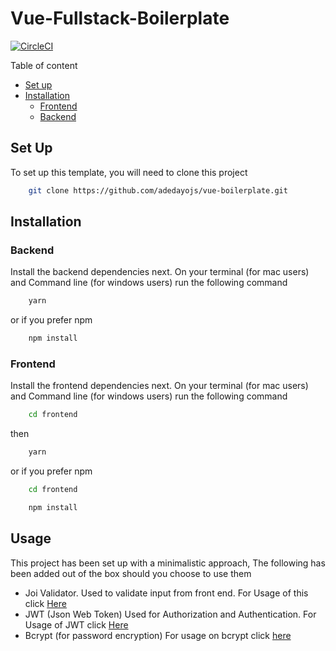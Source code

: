 # Vue-Fullstack-Boilerplate
[![CircleCI](https://circleci.com/gh/adedayojs/vue-boilerplate.svg?style=svg)](https://circleci.com/gh/adedayojs/vue-boilerplate)

Table of content
- [Set up](#setup)
- [Installation](#installation)
    - [Frontend](#frontend)
    - [Backend](#backend)

## Set Up
To set up this template, you will need to clone this project 
```sh
    git clone https://github.com/adedayojs/vue-boilerplate.git
```

##  Installation

### Backend
Install the backend dependencies next. On your terminal (for mac users) and Command line (for windows users) run the following command
```sh
    yarn 
```
or if you prefer npm

```sh
    npm install
```

### Frontend

Install the frontend dependencies next. On your terminal (for mac users) and Command line (for windows users) run the following command
```sh
    cd frontend
```
then 
```sh
    yarn
```
or if you prefer npm
```sh
    cd frontend
```
```sh
    npm install
```
## Usage
This project has been set up with a minimalistic approach, The following has been added out of the box should you choose to use them
 - Joi Validator. Used to validate input from front end. For Usage of this click [Here](https://www.npmjs.com/package/@hapi/joi)
 - JWT (Json Web Token) Used for Authorization and Authentication. For Usage of JWT click [Here](https://www.npmjs.com/package/jsonwebtoken)
 - Bcrypt (for password encryption) For usage on bcrypt click [here](https://www.npmjs.com/package/bcrypt)